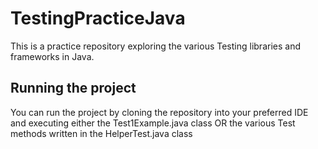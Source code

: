 # TestingPracticeJava
This is a practice repository exploring the various Testing libraries and frameworks in Java.

## Running the project
You can run the project by cloning the repository into your preferred IDE and executing either the Test1Example.java class OR the various
Test methods written in the HelperTest.java class
